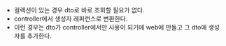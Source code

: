 - 컬렉션이 있는 경우 dto로 바로 조회할 필요가 없다.
- controller에서 생성자 레퍼런스로 변환한다.
- 이런 경우는 dto가 controller에서만 사용이 되기에 web에 만들고 그 dto에 생성자를 추가한다.
